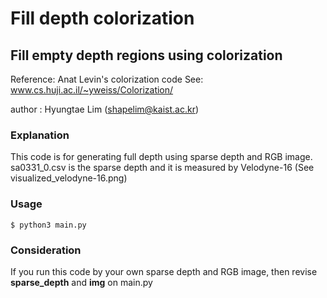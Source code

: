 # Fill depth colorization

## Fill empty depth regions using colorization
Reference: Anat Levin's colorization code
See: www.cs.huji.ac.il/~yweiss/Colorization/

author : Hyungtae Lim (shapelim@kaist.ac.kr)  
  
### Explanation

This code is for generating full depth using sparse depth and RGB image. 
sa0331_0.csv is the sparse depth and it is measured by Velodyne-16 (See visualized_velodyne-16.png)

### Usage

<pre><code>$ python3 main.py</code></pre>

### Consideration

If you run this code by your own sparse depth and RGB image,
then revise **sparse_depth** and **img** on main.py
